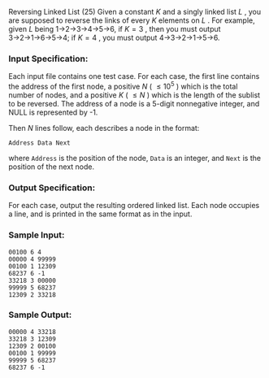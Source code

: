 Reversing Linked List (25)
Given a constant $K$ and a singly linked list $L$ , you are supposed to
reverse the links of every $K$ elements on $L$ . For example, given $L$ being
1→2→3→4→5→6, if $K = 3$ , then you must output 3→2→1→6→5→4; if $K = 4$ , you
must output 4→3→2→1→5→6.

### Input Specification:

Each input file contains one test case. For each case, the first line contains
the address of the first node, a positive $N$ ( $\le 10^5$ ) which is the
total number of nodes, and a positive $K$ ( $\le N$ ) which is the length of
the sublist to be reversed. The address of a node is a 5-digit nonnegative
integer, and NULL is represented by -1.

Then $N$ lines follow, each describes a node in the format:

    
    
    Address Data Next
    

where `Address` is the position of the node, `Data` is an integer, and `Next`
is the position of the next node.

### Output Specification:

For each case, output the resulting ordered linked list. Each node occupies a
line, and is printed in the same format as in the input.

### Sample Input:

    
    
    00100 6 4
    00000 4 99999
    00100 1 12309
    68237 6 -1
    33218 3 00000
    99999 5 68237
    12309 2 33218
    

### Sample Output:

    
    
    00000 4 33218
    33218 3 12309
    12309 2 00100
    00100 1 99999
    99999 5 68237
    68237 6 -1
    

